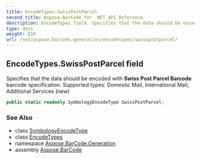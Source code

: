 ```yaml
---
title: EncodeTypes.SwissPostParcel
second_title: Aspose.BarCode for .NET API Reference
description: EncodeTypes field. Specifies that the data should be encoded with Swiss Post Parcel Barcode barcode specification. Supported types Domestic Mail International Mail Additional Services new
type: docs
weight: 810
url: /net/aspose.barcode.generation/encodetypes/swisspostparcel/
---
```

## EncodeTypes.SwissPostParcel field

Specifies that the data should be encoded with **Swiss Post Parcel Barcode** barcode specification. Supported types: Domestic Mail, International Mail, Additional Services (new)

```csharp
public static readonly SymbologyEncodeType SwissPostParcel;
```

### See Also

* class [SymbologyEncodeType](../../symbologyencodetype/)
* class [EncodeTypes](../)
* namespace [Aspose.BarCode.Generation](../../../aspose.barcode.generation/)
* assembly [Aspose.BarCode](../../../)


